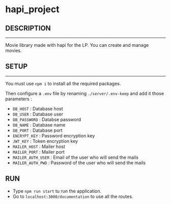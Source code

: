 # hapi_project

## DESCRIPTION

--- 
Movie library made with hapi for the LP. You can create and manage movies. 

## SETUP

--- 
You must use `npm i` to install all the required packages.

Then configure a `.env` file by renaming `./server/.env-keep` and add it those parameters :
- `DB_HOST` : Database host
- `DB_USER` : Database user
- `DB_PASSWORD` : Databse password
- `DB_NAME` : Database name
- `DB_PORT` : Database port
- `ENCRYPT_KEY` : Password encryption key
- `JWT_KEY` : Token encryption key
- `MAILER_HOST` : Mailer host
- `MAILER_PORT` : Mailer port
- `MAILER_AUTH_USER` : Email of the user who will send the mails
- `MAILER_AUTH_PWD` : Password of the user who will send the mails


## RUN
- Type `npm run start` tu run the application.
- Go to `localhost:3000/documentation` to use all the routes.
